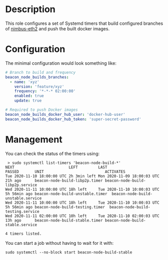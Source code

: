 # Description

This role configures a set of Systemd timers that build configured branches of [nimbus-eth2]() and push the built docker images.

# Configuration

The minimal configuration would look something like:
```yaml
# Branch to build and frequency
beacon_node_builds_branches:
  - name: 'xyz'
    version: 'feature/xyz'
    frequency: '*-*-* 02:00:00'
    enabled: true
    update: true

# Required to push Docker images
beacon_node_builds_docker_hub_user: 'docker-hub-user'
beacon_node_builds_docker_hub_token: 'super-secret-password'
```

# Management

You can check the status of the timers using:
```
 > sudo systemctl list-timers 'beacon-node-build-*'
NEXT                        LEFT         LAST                        PASSED       UNIT                           ACTIVATES                       
Tue 2020-11-10 18:00:00 UTC 2h 3min left Mon 2020-11-09 18:00:03 UTC 21h ago      beacon-node-build-libp2p.timer beacon-node-build-libp2p.service
Wed 2020-11-11 10:00:00 UTC 18h left     Tue 2020-11-10 10:00:03 UTC 5h 56min ago beacon-node-build-unstable.timer  beacon-node-build-unstable.service 
Wed 2020-11-11 10:00:00 UTC 18h left     Tue 2020-11-10 10:00:03 UTC 5h 56min ago beacon-node-build-testing.timer  beacon-node-build-testing.service 
Wed 2020-11-11 02:00:00 UTC 10h left     Tue 2020-11-10 02:00:03 UTC 13h ago      beacon-node-build-stable.timer beacon-node-build-stable.service

4 timers listed.
```
You can start a job without having to wait for it with:
```
sudo systemctl --no-block start beacon-node-build-stable
```
